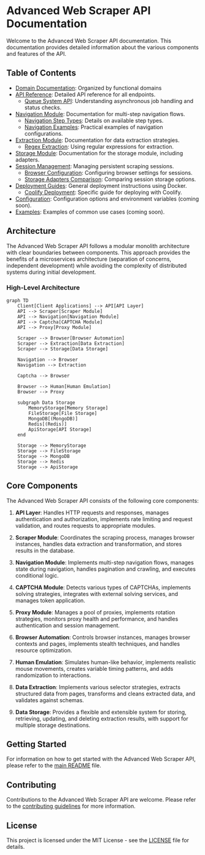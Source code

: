 # Advanced Web Scraper API Documentation

Welcome to the Advanced Web Scraper API documentation. This documentation provides detailed information about the various components and features of the API.

## Table of Contents

- [Domain Documentation](domains/README.md): Organized by functional domains
- [API Reference](api/README.md): Detailed API reference for all endpoints.
  - [Queue System API](api/queue-system.md): Understanding asynchronous job handling and status checks.
- [Navigation Module](navigation/README.md): Documentation for multi-step navigation flows.
  - [Navigation Step Types](navigation/navigation-types.md): Details on available step types.
  - [Navigation Examples](navigation/navigation_examples.md): Practical examples of navigation configurations.
- [Extraction Module](extraction/README.md): Documentation for data extraction strategies.
  - [Regex Extraction](extraction/regex-extraction.md): Using regular expressions for extraction.
- [Storage Module](storage/README.md): Documentation for the storage module, including adapters.
- [Session Management](sessions/README.md): Managing persistent scraping sessions.
  - [Browser Configuration](sessions/browser-configuration.md): Configuring browser settings for sessions.
  - [Storage Adapters Comparison](sessions/storage-adapters.md): Comparing session storage options.
- [Deployment Guides](deployment.md): General deployment instructions using Docker.
  - [Coolify Deployment](coolify-deployment.md): Specific guide for deploying with Coolify.
- [Configuration](configuration.md): Configuration options and environment variables (coming soon).
- [Examples](examples.md): Examples of common use cases (coming soon).

## Architecture

The Advanced Web Scraper API follows a modular monolith architecture with clear boundaries between components. This approach provides the benefits of a microservices architecture (separation of concerns, independent development) while avoiding the complexity of distributed systems during initial development.

### High-Level Architecture

```mermaid
graph TD
    Client[Client Applications] --> API[API Layer]
    API --> Scraper[Scraper Module]
    API --> Navigation[Navigation Module]
    API --> Captcha[CAPTCHA Module]
    API --> Proxy[Proxy Module]
    
    Scraper --> Browser[Browser Automation]
    Scraper --> Extraction[Data Extraction]
    Scraper --> Storage[Data Storage]
    
    Navigation --> Browser
    Navigation --> Extraction
    
    Captcha --> Browser
    
    Browser --> Human[Human Emulation]
    Browser --> Proxy
    
    subgraph Data Storage
        MemoryStorage[Memory Storage]
        FileStorage[File Storage]
        MongoDB[(MongoDB)]
        Redis[(Redis)]
        ApiStorage[API Storage]
    end
    
    Storage --> MemoryStorage
    Storage --> FileStorage
    Storage --> MongoDB
    Storage --> Redis
    Storage --> ApiStorage
```

## Core Components

The Advanced Web Scraper API consists of the following core components:

1. **API Layer**: Handles HTTP requests and responses, manages authentication and authorization, implements rate limiting and request validation, and routes requests to appropriate modules.

2. **Scraper Module**: Coordinates the scraping process, manages browser instances, handles data extraction and transformation, and stores results in the database.

3. **Navigation Module**: Implements multi-step navigation flows, manages state during navigation, handles pagination and crawling, and executes conditional logic.

4. **CAPTCHA Module**: Detects various types of CAPTCHAs, implements solving strategies, integrates with external solving services, and manages token application.

5. **Proxy Module**: Manages a pool of proxies, implements rotation strategies, monitors proxy health and performance, and handles authentication and session management.

6. **Browser Automation**: Controls browser instances, manages browser contexts and pages, implements stealth techniques, and handles resource optimization.

7. **Human Emulation**: Simulates human-like behavior, implements realistic mouse movements, creates variable timing patterns, and adds randomization to interactions.

8. **Data Extraction**: Implements various selector strategies, extracts structured data from pages, transforms and cleans extracted data, and validates against schemas.

9. **Data Storage**: Provides a flexible and extensible system for storing, retrieving, updating, and deleting extraction results, with support for multiple storage destinations.

## Getting Started

For information on how to get started with the Advanced Web Scraper API, please refer to the [main README](../README.md) file.

## Contributing

Contributions to the Advanced Web Scraper API are welcome. Please refer to the [contributing guidelines](../CONTRIBUTING.md) for more information.

## License

This project is licensed under the MIT License - see the [LICENSE](../LICENSE) file for details.
